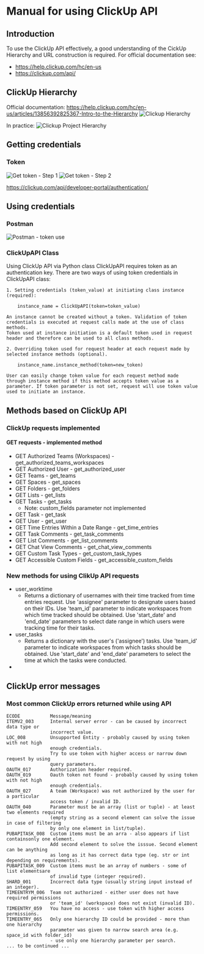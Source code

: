 # Manual for using ClickUp API

## Introduction
To use the ClickUp API effectively, a good understanding of the CickUp Hierarchy and URL construction is required.
For official documentation see:
- https://help.clickup.com/hc/en-us
- https://clickup.com/api/


## ClickUp Hierarchy

Official documentation:
https://help.clickup.com/hc/en-us/articles/13856392825367-Intro-to-the-Hierarchy
![Clickup Hierarchy](clickup_api_manual_screenshots/hierarchy.png)

In practice:
![Clickup Project Hierarchy](clickup_api_manual_screenshots/project_hierarchy.png)

## Getting credentials
### Token

![Get token - Step 1](clickup_api_manual_screenshots/token_step_1.png)
![Get token - Step 2](clickup_api_manual_screenshots/token_step_2.png)

https://clickup.com/api/developer-portal/authentication/


## Using credentials
### Postman

![Postman - token use](clickup_api_manual_screenshots/token_postman.png)

### ClickUpAPI Class

Using ClickUp API via Python class ClickUpAPI requires token as an authentication key.
There are two ways of using token credentials in ClickUpAPI class:

    1. Setting credentials (token_value) at initiating class instance (required):

        instance_name = ClickUpAPI(token=token_value)

    An instance cannot be created without a token. Validation of token credentials is executed at request calls made at the use of class methods.
    Token used at instance initiation is a default token used in request header and therefore can be used to all class methods.

    2. Overriding token used for request header at each request made by selected instance methods (optional).

        instance_name.instance_method(token=new_token)

    User can easily change token value for each request method made through instance method if this method accepts token value as a parameter. If token parameter is not set, request will use token value used to initiate an instance.


## Methods based on ClickUp API

### ClickUp requests implemented
#### GET requests - implemented method
- GET Authorized Teams (Workspaces)     - get_authorized_teams_workspaces
- GET Authorized User                   - get_authorized_user
- GET Teams                             - get_teams
- GET Spaces                            - get_spaces
- GET Folders                           - get_folders
- GET Lists                             - get_lists
- GET Tasks                             - get_tasks
    - Note: custom_fields parameter not implemented
- GET Task                              - get_task
- GET User                              - get_user
- GET Time Entries Within a Date Range  - get_time_entries
- GET Task Comments                     - get_task_comments
- GET List Comments                     - get_list_comments
- GET Chat View Comments                - get_chat_view_comments
- GET Custom Task Types                 - get_custom_task_types
- GET Accessible Custom Fields          - get_accessible_custom_fields

### New methods for using ClikUp API requests
- user_worktime
    - Returns a dictionary of usernames with their time tracked from time entries request.
    Use 'assignee' parameter to designate users based on their IDs.
    Use 'team_id' parameter to indicate workspaces from which time tracked should be obtained.
    Use 'start_date' and 'end_date' parameters to select date range in which users were tracking time for their tasks.
- user_tasks
    - Returns a dictionary with the user's ('assignee') tasks.
    Use 'team_id' parameter to indicate workspaces from which tasks should be obtained.
    Use 'start_date' and 'end_date' parameters to select the time at which the tasks were conducted.
-


## ClickUp error messages
### Most common ClickUp errors returned while using API

    ECODE           Message/meaning
    ITEMV2_003      Internal server error - can be caused by incorrect data type or
                    incorrect value.
    LOC_008         Unsupported Entity - probably caused by using token with not high
                    enough credentials.
                    Try to use token with higher access or narrow down request by using
                    query parameters.
    OAUTH_017       Authorization header required.
    OAUTH_019       Oauth token not found - probably caused by using token with not high
                    enough credentials.
    OAUTH_027       A team (Workspace) was not authorized by the user for a particular
                    access token / invalid ID.
    OAUTH_040       Parameter must be an array (list or tuple) - at least two elements required
                    (empty string as a second element can solve the issue in case of filtering
                    by only one element in list/tuple).
    PUBAPITASK_008  Custom items must be an arra - also appears if list containsonly one element.
                    Add second element to solve the isssue. Second element can be anything
                    as long as it has correct data type (eg. str or int depending on requirements).
    PUBAPITASK_009  Custom items must be an array of numbers - some of list elementsare
                    of invalid type (integer required).
    SHARD_001       Incorrect data type (usually string input instead of an integer).
    TIMEENTRYM_006  Team not authorized - either user does not have required permissions
                    or 'team_id' (workspace) does not exist (invalid ID).
    TIMEENTRY_059   You have no access - use token with higher access permissions.
    TIMEENTRY_065   Only one hierarchy ID could be provided - more than one hierarchy
                    parameter was given to narrow search area (e.g. space_id with folder_id)
                    - use only one hierarchy parameter per search.
    ... to be continued ...
